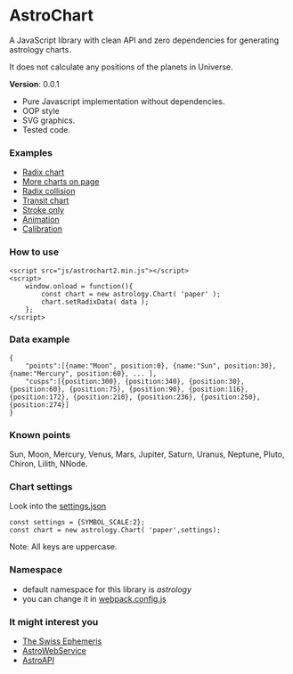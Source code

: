 # AstroChart
A JavaScript library with clean API and zero dependencies for generating astrology charts.

It does not calculate any positions of the planets in Universe.

**Version**: 0.0.1

- Pure Javascript implementation without dependencies.
- OOP style
- SVG graphics.
- Tested code.

### Examples
- [Radix chart](#)
- [More charts on page](#)
- [Radix collision](#)
- [Transit chart](#)
- [Stroke only](#)
- [Animation](#)
- [Calibration](#)

### How to use
```
<script src="js/astrochart2.min.js"></script>
<script>
	window.onload = function(){
		const chart = new astrology.Chart( 'paper' );
		chart.setRadixData( data );					
	};			
</script>
```
### Data example
```
{
	"points":[{name:"Moon", position:0}, {name:"Sun", position:30}, {name:"Mercury", position:60}, ... ],
	"cusps":[{position:300}, {position:340}, {position:30}, {position:60}, {position:75}, {position:90}, {position:116}, {position:172}, {position:210}, {position:236}, {position:250}, {position:274}]
}
```

### Known points
Sun, Moon, Mercury, Venus, Mars, Jupiter, Saturn, Uranus, Neptune, Pluto, Chiron, Lilith, NNode.

### Chart settings
Look into the [settings.json](#)
```
const settings = {SYMBOL_SCALE:2};
const chart = new astrology.Chart( 'paper',settings);
```
Note: All keys are uppercase.

### Namespace
 - default namespace for this library is *astrology*
 - you can change it in [webpack.config.js](https://webpack.js.org/configuration/output/#outputlibrary)

### It might interest you
- [The Swiss Ephemeris](http://www.astro.com/swisseph/swephinfo_e.htm)
- [AstroWebService](https://github.com/Kibo/AstroWebService)
- [AstroAPI](https://github.com/Kibo/AstroAPI)
